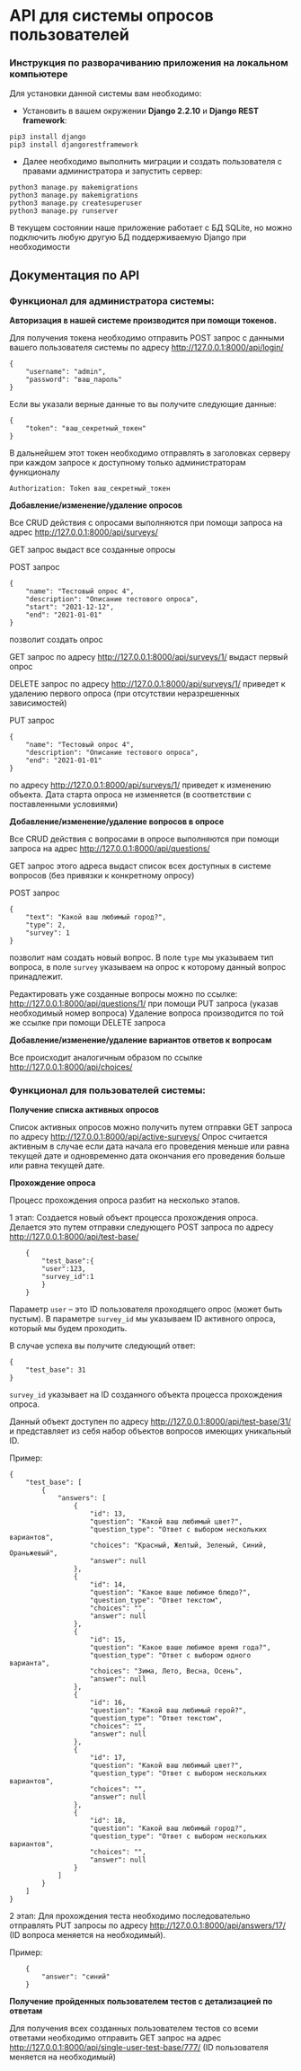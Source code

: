 # API для системы опросов пользователей

### Инструкция по разворачиванию приложения на локальном компьютере

Для установки данной системы вам необходимо:

-   Установить в вашем окружении **Django 2.2.10** и **Django REST framework**: 
 ```
pip3 install django
pip3 install djangorestframework
``` 

- Далее необходимо выполнить миграции и создать пользователя с правами администратора и запустить сервер:

```
python3 manage.py makemigrations
python3 manage.py makemigrations
python3 manage.py createsuperuser
python3 manage.py runserver
```

В текущем состоянии наше приложение работает с БД SQLite, но можно подключить любую другую БД поддерживаемую Django при необходимости

## Документация по API 

### Функционал для администратора системы:

**Авторизация в нашей системе производится при помощи токенов.** 

Для получения токена необходимо отправить POST запрос с данными вашего пользователя системы по адресу http://127.0.0.1:8000/api/login/

```
{
    "username": "admin",
    "password": "ваш_пароль"
}
```

Если вы указали верные данные то вы получите следующие данные:

```
{
    "token": "ваш_секретный_токен"
}
```

В дальнейшем этот токен необходимо отправлять в заголовках серверу при каждом запросе к доступному только администраторам функционалу

```
Authorization: Token ваш_секретный_токен
``` 

**Добавление/изменение/удаление опросов**

Все CRUD действия с опросами выполняются при помощи запроса на адрес http://127.0.0.1:8000/api/surveys/

GET запрос выдаст все созданные опросы

POST запрос 

```
{
    "name": "Тестовый опрос 4",
    "description": "Описание тестового опроса",
    "start": "2021-12-12",
    "end": "2021-01-01"
}
```

позволит создать опрос

GET запрос по адресу http://127.0.0.1:8000/api/surveys/1/ выдаст первый опрос

DELETE запрос по адресу http://127.0.0.1:8000/api/surveys/1/ приведет к удалению первого опроса (при отсутствии неразрешенных зависимостей)

PUT запрос
``` 
{
    "name": "Тестовый опрос 4",
    "description": "Описание тестового опроса",
    "end": "2021-01-01"
}
```
по адресу http://127.0.0.1:8000/api/surveys/1/ приведет к изменению объекта. Дата старта опроса не изменяется (в соответствии с поставленными условиями)


**Добавление/изменение/удаление вопросов в опросе**

Все CRUD действия с вопросами в опросе выполняются при помощи запроса на адрес http://127.0.0.1:8000/api/questions/

GET запрос этого адреса выдаст список всех доступных в системе вопросов (без привязки к конкретному опросу)

POST запрос
```
{
    "text": "Какой ваш любимый город?",
    "type": 2,
    "survey": 1
}
```
позволит нам создать новый вопрос. В поле ```type``` мы указываем тип вопроса, в поле ```survey``` указываем на опрос к которому данный вопрос принадлежит.

Редактировать уже созданные вопросы можно по ссылке: http://127.0.0.1:8000/api/questions/1/ при помощи PUT запроса (указав необходимый номер вопроса)
Удаление вопроса производится по той же ссылке при помощи DELETE запроса


**Добавление/изменение/удаление вариантов ответов к вопросам**

Все происходит аналогичным образом по ссылке http://127.0.0.1:8000/api/choices/


### Функционал для пользователей системы:

**Получение списка активных опросов**

Список активных опросов можно получить путем отправки GET запроса по адресу http://127.0.0.1:8000/api/active-surveys/
Опрос считается активным в случае если дата начала его проведения меньше или равна текущей дате и одновременно дата окончания его проведения больше или равна текущей дате.

**Прохождение опроса**

Процесс прохождения опроса разбит на несколько этапов.

1 этап: Создается новый объект процесса прохождения опроса. Делается это путем отправки следующего POST запроса по адресу http://127.0.0.1:8000/api/test-base/
```
    {
        "test_base":{
        "user":123,
        "survey_id":1
        }
    }
```
Параметр ```user``` – это ID пользователя проходящего опрос (может быть пустым). В параметре ```survey_id``` мы указываем ID активного опроса, который мы будем проходить.

В случае успеха вы получите следующий ответ:

```
{
    "test_base": 31
}
```

```survey_id``` указывает на ID созданного объекта процесса прохождения опроса. 

Данный объект доступен по адресу http://127.0.0.1:8000/api/test-base/31/ и представляет из себя набор объектов вопросов имеющих уникальный ID. 

Пример:
```
{
    "test_base": [
        {
            "answers": [
                {
                    "id": 13,
                    "question": "Какой ваш любимый цвет?",
                    "question_type": "Ответ с выбором нескольких вариантов",
                    "choices": "Красный, Желтый, Зеленый, Синий, Ораньжевый",
                    "answer": null
                },
                {
                    "id": 14,
                    "question": "Какое ваше любимое блюдо?",
                    "question_type": "Ответ текстом",
                    "choices": "",
                    "answer": null
                },
                {
                    "id": 15,
                    "question": "Какое ваше любимое время года?",
                    "question_type": "Ответ с выбором одного варианта",
                    "choices": "Зима, Лето, Весна, Осень",
                    "answer": null
                },
                {
                    "id": 16,
                    "question": "Какой ваш любимый герой?",
                    "question_type": "Ответ текстом",
                    "choices": "",
                    "answer": null
                },
                {
                    "id": 17,
                    "question": "Какой ваш любимый цвет?",
                    "question_type": "Ответ с выбором нескольких вариантов",
                    "choices": "",
                    "answer": null
                },
                {
                    "id": 18,
                    "question": "Какой ваш любимый город?",
                    "question_type": "Ответ с выбором нескольких вариантов",
                    "choices": "",
                    "answer": null
                }
            ]
        }
    ]
}
```

2 этап: Для прохождения теста необходимо последовательно отправлять PUT запросы по адресу http://127.0.0.1:8000/api/answers/17/ (ID вопроса меняется на необходимый). 

Пример:

```
    {
        "answer": "синий"
    }
``` 

**Получение пройденных пользователем тестов с детализацией по ответам**

Для получения всех созданных пользователем тестов со всеми ответами необходимо отправить GET запрос на адрес http://127.0.0.1:8000/api/single-user-test-base/777/
(ID пользователя меняется на необходимый) 
